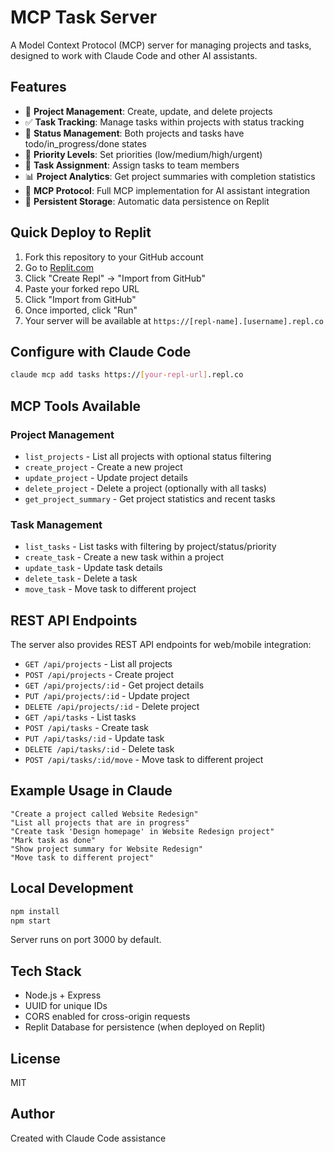 # MCP Task Server

A Model Context Protocol (MCP) server for managing projects and tasks, designed to work with Claude Code and other AI assistants.

## Features

- 📁 **Project Management**: Create, update, and delete projects
- ✅ **Task Tracking**: Manage tasks within projects with status tracking
- 🔄 **Status Management**: Both projects and tasks have todo/in_progress/done states
- 🎯 **Priority Levels**: Set priorities (low/medium/high/urgent)
- 👥 **Task Assignment**: Assign tasks to team members
- 📊 **Project Analytics**: Get project summaries with completion statistics
- 🔗 **MCP Protocol**: Full MCP implementation for AI assistant integration
- 💾 **Persistent Storage**: Automatic data persistence on Replit

## Quick Deploy to Replit

1. Fork this repository to your GitHub account
2. Go to [Replit.com](https://replit.com)
3. Click "Create Repl" → "Import from GitHub"
4. Paste your forked repo URL
5. Click "Import from GitHub"
6. Once imported, click "Run"
7. Your server will be available at `https://[repl-name].[username].repl.co`

## Configure with Claude Code

```bash
claude mcp add tasks https://[your-repl-url].repl.co
```

## MCP Tools Available

### Project Management
- `list_projects` - List all projects with optional status filtering
- `create_project` - Create a new project
- `update_project` - Update project details
- `delete_project` - Delete a project (optionally with all tasks)
- `get_project_summary` - Get project statistics and recent tasks

### Task Management
- `list_tasks` - List tasks with filtering by project/status/priority
- `create_task` - Create a new task within a project
- `update_task` - Update task details
- `delete_task` - Delete a task
- `move_task` - Move task to different project

## REST API Endpoints

The server also provides REST API endpoints for web/mobile integration:

- `GET /api/projects` - List all projects
- `POST /api/projects` - Create project
- `GET /api/projects/:id` - Get project details
- `PUT /api/projects/:id` - Update project
- `DELETE /api/projects/:id` - Delete project
- `GET /api/tasks` - List tasks
- `POST /api/tasks` - Create task
- `PUT /api/tasks/:id` - Update task
- `DELETE /api/tasks/:id` - Delete task
- `POST /api/tasks/:id/move` - Move task to different project

## Example Usage in Claude

```
"Create a project called Website Redesign"
"List all projects that are in progress"
"Create task 'Design homepage' in Website Redesign project"
"Mark task as done"
"Show project summary for Website Redesign"
"Move task to different project"
```

## Local Development

```bash
npm install
npm start
```

Server runs on port 3000 by default.

## Tech Stack

- Node.js + Express
- UUID for unique IDs
- CORS enabled for cross-origin requests
- Replit Database for persistence (when deployed on Replit)

## License

MIT

## Author

Created with Claude Code assistance
